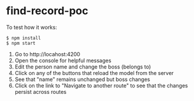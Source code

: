 # find-record-poc

To test how it works:
```
$ npm install
$ npm start
```

1. Go to http://locahost:4200
2. Open the console for helpful messages
3. Edit the person name and change the boss (belongs to)
4. Click on any of the buttons that reload the model from the server
5. See that "name" remains unchanged but boss changes
6. Click on the link to "Navigate to another route" to see that the changes persist across routes
